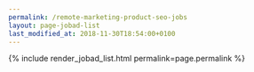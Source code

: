 ```yaml
---
permalink: /remote-marketing-product-seo-jobs
layout: page-jobad-list
last_modified_at: 2018-11-30T18:54:00+0100
---
```

{% include render_jobad_list.html permalink=page.permalink %}
